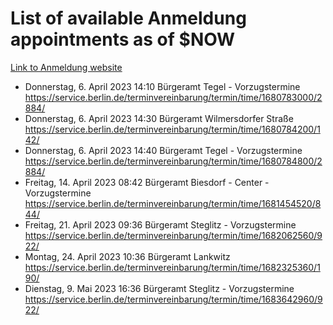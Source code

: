 # List of available Anmeldung appointments as of $NOW
[Link to Anmeldung website](https://service.berlin.de/terminvereinbarung/termin/tag.php?termin=1&anliegen[]=120686&dienstleisterlist=122210,122217,327316,122219,327312,122227,327314,122231,327346,122243,327348,122254,122252,329742,122260,329745,122262,329748,122271,327278,122273,327274,122277,327276,330436,122280,327294,122282,327290,122284,327292,122291,327270,122285,327266,122286,327264,122296,327268,150230,329760,122297,327286,122294,327284,122312,329763,122314,329775,122304,327330,122311,327334,122309,327332,317869,122281,327352,122279,329772,122283,122276,327324,122274,327326,122267,329766,122246,327318,122251,327320,122257,327322,122208,327298,122226,327300&herkunft=http%3A%2F%2Fservice.berlin.de%2Fdienstleistung%2F120686%2F)
- Donnerstag, 6. April 2023 14:10 Bürgeramt Tegel - Vorzugstermine https://service.berlin.de/terminvereinbarung/termin/time/1680783000/2884/
- Donnerstag, 6. April 2023 14:30 Bürgeramt Wilmersdorfer Straße https://service.berlin.de/terminvereinbarung/termin/time/1680784200/142/
- Donnerstag, 6. April 2023 14:40 Bürgeramt Tegel - Vorzugstermine https://service.berlin.de/terminvereinbarung/termin/time/1680784800/2884/
- Freitag, 14. April 2023 08:42 Bürgeramt Biesdorf - Center - Vorzugstermine https://service.berlin.de/terminvereinbarung/termin/time/1681454520/844/
- Freitag, 21. April 2023 09:36 Bürgeramt Steglitz - Vorzugstermine https://service.berlin.de/terminvereinbarung/termin/time/1682062560/922/
- Montag, 24. April 2023 10:36 Bürgeramt Lankwitz https://service.berlin.de/terminvereinbarung/termin/time/1682325360/190/
- Dienstag, 9. Mai 2023 16:36 Bürgeramt Steglitz - Vorzugstermine https://service.berlin.de/terminvereinbarung/termin/time/1683642960/922/
